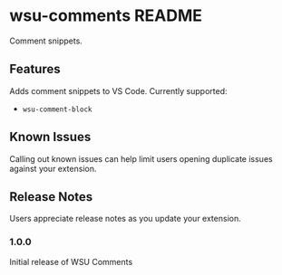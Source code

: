 # wsu-comments README

Comment snippets.

## Features

Adds comment snippets to VS Code. Currently supported:

- `wsu-comment-block`

## Known Issues

Calling out known issues can help limit users opening duplicate issues against your extension.

## Release Notes

Users appreciate release notes as you update your extension.

### 1.0.0

Initial release of WSU Comments